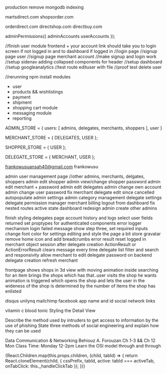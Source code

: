 production remove mongodb indexing

martsdirect.com
shopsorder.com

orderdirect.com
directshop.com
directbuy.com

adminPermissions({
	adminAccounts
	userAccounts
});

//finish user module frontend
    + your account link should take you to login screen if not logged in and to dashboard if logged in
//login page
//signup page user
//signup page merchant account
//make signup and login work
//setup sidenav adding collapsed components for header
//setup dashboard
//setup googleanalytics
//test route edituser with file
//proof test delete user

//rerunning npm install
modules
+ user
+ products && wishlistings
+ payment
+ shipment
+ shopping cart module
+ messaging module
+ reporting

ADMIN_STORE = {
    users: [
        admins,
        delegates, 
        merchants, 
        shoppers
    ],
    user
}

MERCHANT_STORE = {
    DELEGATES,
    USER
};

SHOPPER_STORE = {
    USER
};

DELEGATE_STORE = {
    MERCHANT,
    USER
};

frankowusuansah40@gmail.com
frankowusu

admin user management page //other admins, merchants, delgates, shoppers
admin edit shopper
admin view/change shopper password
admin edit merchant + password
admin edit delegates
admin change own account
admin change user password
fix merchant delegate edit since cancelled autopopulate
admin settings
admin category management
delegate settings
delegate permission manager
merchant billing
logout from dashboard
fix nested routes active state
dashboard redesign
admin create other admins

finish styling delegates page
account history and logs
select user fields returned
set proptypes for authenticated components
error logger mechanism
login failed message show
step three, set required inputs
change font color for settings editing and style the page a bit
store gravatar
remove home icon and add breadcrumbs
error result
reset logged in merchant object session after delegate creation
ActionResult or ActionErrorResult clears message every time
delegate list filter and search and responsivity
allow merchant to edit delegate password on backend
delegate creation refresh merchant

frontpage shows shops in 3d view with moving animation inside
searching for an item brings the shops which has that..user visits the shop he wants
animation is triggered which opens the shop and lets the user in
the wideness of the shop is determined by the number of items the shop has enlisted


disqus unilynq
mailchimp
facebook app name and id
social network links

vitamin c 
blood tonic
Styling the Detail View



Describe the method used by intruders to get access to information by the use of phishing
State three methods of social engineering and explain how they can be used


Data Communication & Networking
Behiouz A. Forouzan
Ch 1-3 && Ch 12
Mon Class Time: Monday 12-2pm
Learn the OSI model through and through


{React.Children.map(this.props.children, (child, tabId) => {
    return React.cloneElement(child, {
        cssPrefix,
        tabId,
        active: tabId === activeTab,
        onTabClick: this._handleClickTab
    });
})}